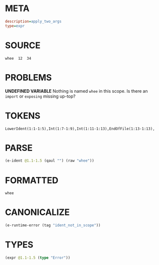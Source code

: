 # META
~~~ini
description=apply_two_args
type=expr
~~~
# SOURCE
~~~roc
whee  12  34
~~~
# PROBLEMS
**UNDEFINED VARIABLE**
Nothing is named `whee` in this scope.
Is there an `import` or `exposing` missing up-top?

# TOKENS
~~~zig
LowerIdent(1:1-1:5),Int(1:7-1:9),Int(1:11-1:13),EndOfFile(1:13-1:13),
~~~
# PARSE
~~~clojure
(e-ident @1.1-1.5 (qaul "") (raw "whee"))
~~~
# FORMATTED
~~~roc
whee
~~~
# CANONICALIZE
~~~clojure
(e-runtime-error (tag "ident_not_in_scope"))
~~~
# TYPES
~~~clojure
(expr @1.1-1.5 (type "Error"))
~~~
